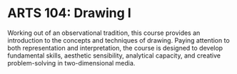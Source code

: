 # ARTS 104: Drawing I

Working out of an observational tradition, this course provides an introduction to the concepts and techniques of drawing. Paying attention to both representation and interpretation, the course is designed to develop fundamental skills, aesthetic sensibility, analytical capacity, and creative problem-solving in two-dimensional media.